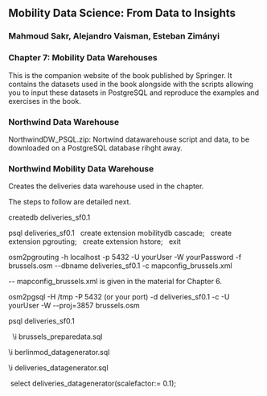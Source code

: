 ## Mobility Data Science: From Data to Insights
### Mahmoud Sakr, Alejandro Vaisman, Esteban Zimányi

### Chapter 7: Mobility Data Warehouses

This is the companion website of the book published by Springer.
It contains the datasets used in the book alongside with the scripts
allowing you to input these datasets in PostgreSQL and reproduce the
examples and exercises in the book.

### Northwind Data Warehouse

NorthwindDW_PSQL.zip: Nortwind datawarehouse script and data, to be downloaded on a PostgreSQL database rihght away.

### Northwind Mobility Data Warehouse

Creates the deliveries data warehouse used in the chapter.

The steps to follow are detailed next.

createdb deliveries_sf0.1

psql deliveries_sf0.1
  create extension mobilitydb cascade;
  create extension pgrouting;
  create extension hstore;
  exit

osm2pgrouting -h localhost -p 5432 -U yourUser  -W  yourPassword -f brussels.osm --dbname deliveries_sf0.1 -c mapconfig_brussels.xml

-- mapconfig_brussels.xml is given in the material for Chapter 6.

osm2pgsql -H /tmp -P 5432 (or your port) -d deliveries_sf0.1 -c -U 
yourUser -W --proj=3857 brussels.osm

psql deliveries_sf0.1

  \i brussels_preparedata.sql
  
  \i berlinmod_datagenerator.sql
  
  \i deliveries_datagenerator.sql
  
 select deliveries_datagenerator(scalefactor:= 0.1);
